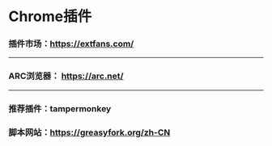 # Chrome插件

### 插件市场：https://extfans.com/

-----------------------------------------------------------------------
### ARC浏览器： https://arc.net/

-----------------------------------------------------------------------

### 推荐插件：tampermonkey
### 脚本网站：https://greasyfork.org/zh-CN

###
###
###
###
###
